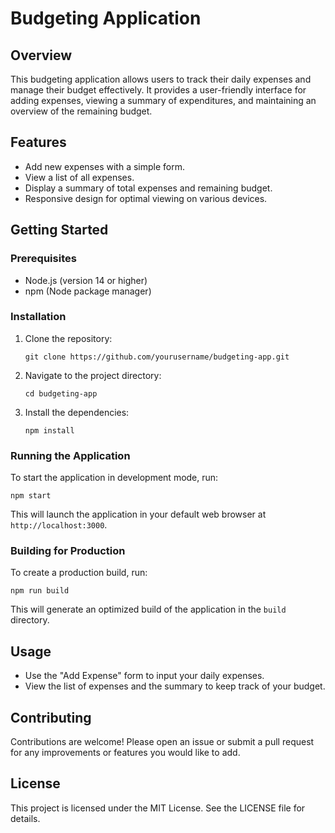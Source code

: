 # Budgeting Application

## Overview
This budgeting application allows users to track their daily expenses and manage their budget effectively. It provides a user-friendly interface for adding expenses, viewing a summary of expenditures, and maintaining an overview of the remaining budget.

## Features
- Add new expenses with a simple form.
- View a list of all expenses.
- Display a summary of total expenses and remaining budget.
- Responsive design for optimal viewing on various devices.

## Getting Started

### Prerequisites
- Node.js (version 14 or higher)
- npm (Node package manager)

### Installation
1. Clone the repository:
   ```
   git clone https://github.com/yourusername/budgeting-app.git
   ```
2. Navigate to the project directory:
   ```
   cd budgeting-app
   ```
3. Install the dependencies:
   ```
   npm install
   ```

### Running the Application
To start the application in development mode, run:
```
npm start
```
This will launch the application in your default web browser at `http://localhost:3000`.

### Building for Production
To create a production build, run:
```
npm run build
```
This will generate an optimized build of the application in the `build` directory.

## Usage
- Use the "Add Expense" form to input your daily expenses.
- View the list of expenses and the summary to keep track of your budget.

## Contributing
Contributions are welcome! Please open an issue or submit a pull request for any improvements or features you would like to add.

## License
This project is licensed under the MIT License. See the LICENSE file for details.